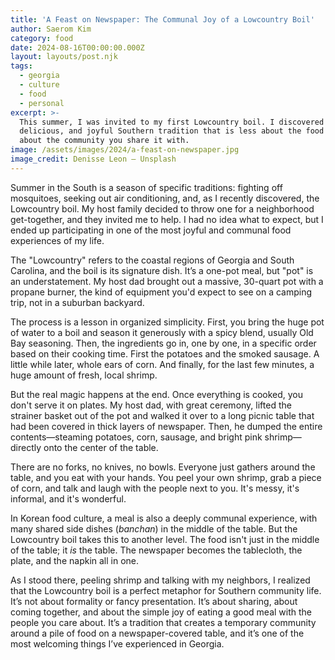 ```yaml
---
title: 'A Feast on Newspaper: The Communal Joy of a Lowcountry Boil'
author: Saerom Kim
category: food
date: 2024-08-16T00:00:00.000Z
layout: layouts/post.njk
tags:
  - georgia
  - culture
  - food
  - personal
excerpt: >-
  This summer, I was invited to my first Lowcountry boil. I discovered a messy,
  delicious, and joyful Southern tradition that is less about the food and more
  about the community you share it with.
image: /assets/images/2024/a-feast-on-newspaper.jpg
image_credit: Denisse Leon — Unsplash
---
```


Summer in the South is a season of specific traditions: fighting off mosquitoes, seeking out air conditioning, and, as I recently discovered, the Lowcountry boil. My host family decided to throw one for a neighborhood get-together, and they invited me to help. I had no idea what to expect, but I ended up participating in one of the most joyful and communal food experiences of my life.

The "Lowcountry" refers to the coastal regions of Georgia and South Carolina, and the boil is its signature dish. It’s a one-pot meal, but "pot" is an understatement. My host dad brought out a massive, 30-quart pot with a propane burner, the kind of equipment you'd expect to see on a camping trip, not in a suburban backyard.

The process is a lesson in organized simplicity. First, you bring the huge pot of water to a boil and season it generously with a spicy blend, usually Old Bay seasoning. Then, the ingredients go in, one by one, in a specific order based on their cooking time. First the potatoes and the smoked sausage. A little while later, whole ears of corn. And finally, for the last few minutes, a huge amount of fresh, local shrimp.

But the real magic happens at the end. Once everything is cooked, you don't serve it on plates. My host dad, with great ceremony, lifted the strainer basket out of the pot and walked it over to a long picnic table that had been covered in thick layers of newspaper. Then, he dumped the entire contents—steaming potatoes, corn, sausage, and bright pink shrimp—directly onto the center of the table.

There are no forks, no knives, no bowls. Everyone just gathers around the table, and you eat with your hands. You peel your own shrimp, grab a piece of corn, and talk and laugh with the people next to you. It's messy, it's informal, and it's wonderful.

In Korean food culture, a meal is also a deeply communal experience, with many shared side dishes (*banchan*) in the middle of the table. But the Lowcountry boil takes this to another level. The food isn't just in the middle of the table; it *is* the table. The newspaper becomes the tablecloth, the plate, and the napkin all in one.

As I stood there, peeling shrimp and talking with my neighbors, I realized that the Lowcountry boil is a perfect metaphor for Southern community life. It’s not about formality or fancy presentation. It’s about sharing, about coming together, and about the simple joy of eating a good meal with the people you care about. It’s a tradition that creates a temporary community around a pile of food on a newspaper-covered table, and it’s one of the most welcoming things I’ve experienced in Georgia.
